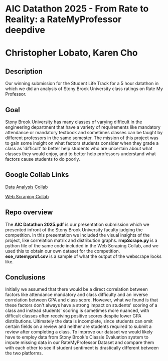 # AIC Datathon 2025 - From Rate to Reality: a RateMyProfessor deepdive
# Christopher Lobato, Karen Cho


## Description
Our winning submission for the Student Life Track for a 5 hour datathon in which we did an analysis of Stony Brook University class ratings on Rate My Professor.


## Goal
Stony Brook University has many classes of varying difficult in the engineering department that have a variety of requirements like mandatory attendance or mandatory textbook and sometimes classes can be taught by different professors in the same semester. 
The mission of this project was to gain some insight on what factors students consider when they grade a class as 'difficult' to better help students who are uncertain about what classes they would enjoy, and to better help professors understand what factors cause students to do poorly.

## Google Collab Links
[Data Analysis Collab](https://colab.research.google.com/drive/1pMhZbP_V2k7COGfLxRUEfZjKBviP8oxq?usp=sharing)


[Web Scraping Collab](https://colab.research.google.com/drive/1m0FziomUFKMj_hT0vHceA2DGkpMg9L3Y?usp=sharing)

## Repo overview
The **AIC Datathon 2025.pdf** is our presentation submission which we presented infront of the Stony Brook University faculty judging the competition. In this presentation we included the visual insights of the project, like correlation matrix and distribution graphs. **rmpScrape.py** is a python file of the same code included in the Web Scraping Collab, and we used this to obtain our own dataset for the competition. **ese_ratemyprof.csv** is a sample of what the output of the webscrape looks like.

## Conclusions 
Initially we assumed that there would be a direct correlation between factors like attendance mandatory and class difficulty and an inverse correlation between GPA and class score. However, what we found is that these factors don't always have a strong impact on students' scoring of a class and instead students' scoring is sometimes more nuanced, with difficult classes often receiving positive scores despite lower GPA distributions. Ultimately the data is incomplete, since students can omit certain fields on a review and neither are students required to submit a review after completing a class. To improve our dataset we would likely have to employ data from Stony Brook's Classie Evaluation system to impute missing data in our RateMyProfessor Dataset and compare them with each other to see if student sentiment is drastically different between the two platforms.  
